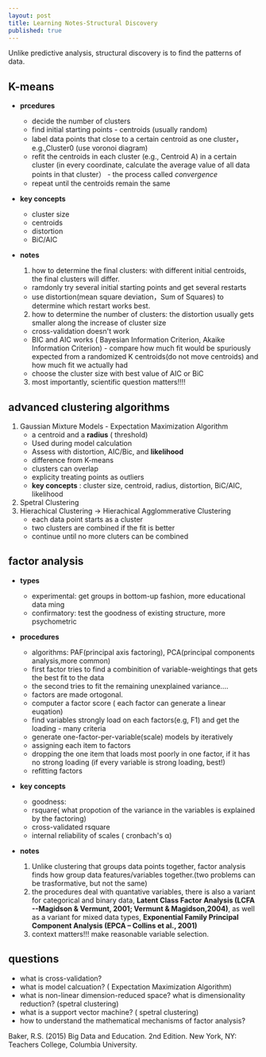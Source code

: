 ```yaml
---
layout: post
title: Learning Notes-Structural Discovery
published: true
---
```


Unlike predictive analysis, structural discovery is to find the patterns of data.

## K-means
- **prcedures**
  
  + decide the number of clusters
  + find initial starting points - centroids (usually random)
  + label data points that close to a certain centroid as one cluster，e.g.,Cluster0 (use voronoi diagram)
  + refit the centroids in each cluster (e.g., Centroid A) in a certain cluster (in every coordinate, calculate the average value of all data points in that cluster） - the process called *convergence*
  + repeat until the centroids remain the same

- **key concepts**
  + cluster size
  + centroids
  + distortion
  + BiC/AIC

- **notes**

  1. how to determine the final clusters: with different initial centroids, the final clusters will differ.   
   + ramdonly try several initial starting points and get several restarts
   + use distortion(mean square deviation，Sum of Squares) to determine which restart works best. 
  2. how to determine the number of clusters: the distortion usually gets smaller along the increase of cluster size 
   + cross-validation doesn't work
   + BIC and AIC works ( Bayesian Information Criterion, Akaike Information Criterion) - compare how much fit would be spuriously expected from a randomized K centroids(do not move centroids) and how much fit we actually had
   + choose the cluster size with best value of AIC or BiC
  3. most importantly, scientific question matters!!!!

## advanced clustering algorithms

1. Gaussian Mixture Models - Expectation Maximization Algorithm
   + a centroid and a **radius** ( threshold)
   + Used during model calculation
   + Assess with distortion, AIC/Bic,  and **likelihood**
   + difference from K-means
    + clusters can overlap 
    + explicity treating points as outliers 
   + **key concepts** : cluster size, centroid, radius, distortion, BiC/AIC, likelihood
2. Spetral Clustering
3. Hierachical Clustering -> Hierachical Agglommerative Clustering
   + each data point starts as a cluster
   + two clusters are combined if the fit is better
   + continue until no more cluters can be combined
   
## factor analysis 
- **types**
  + experimental: get groups in bottom-up fashion, more educational data ming
  + confirmatory: test the goodness of existing structure, more psychometric
- **procedures**
  + algorithms: PAF(principal axis factoring), PCA(principal components analysis,more common)
   + first factor tries to find a combinition of variable-weightings that gets the best fit to the data
   + the second tries to fit the remaining unexplained variance....
   + factors are made ortogonal.
  + computer a factor score ( each factor can generate a linear euqation)
  + find variables strongly load on each factors(e.g, F1) and get the loading - many criteria 
  + generate one-factor-per-variable(scale) models by iteratively 
   - assigning each item to factors
   - dropping the one item that loads most poorly in one factor, if it has no strong loading (if every variable is strong loading, best!)
   - refitting factors 
   
  
- **key concepts**
  + goodness: 
   - rsquare( what propotion of the variance in the variables is explained by the factoring)
   - cross-validated rsquare
  + internal reliability of scales ( cronbach's α)

- **notes**
  1. Unlike clustering that groups data points together, factor analysis finds how group data features/variables together.(two problems can be trasformative, but not the same)
  2. the procedures deal with quantative variables, there is also a variant for categorical and binary data, **Latent Class Factor Analysis (LCFA --Magidson & Vermunt, 2001; Vermunt & Magidson,2004)**, as well as a variant for mixed data types, **Exponential Family Principal Component Analysis (EPCA – Collins et al., 2001)** 
  3. context matters!!! make reasonable variable selection.
  

## questions

- what is cross-validation?
- what is model calcuation? ( Expectation Maximization Algorithm)
- what is non-linear dimension-reduced space? what is dimensionality reduction? (spetral clustering)
- what is a support vector machine? ( spetral clustering)
- how to understand the mathematical mechanisms of factor analysis?


Baker, R.S. (2015) Big Data and Education. 2nd Edition. New York, NY: Teachers College, Columbia University.
